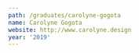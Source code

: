 ```yaml
---
path: /graduates/carolyne-gogota
name: Carolyne Gogota
website: http://www.carolyne.design
year: '2019'
---
```

